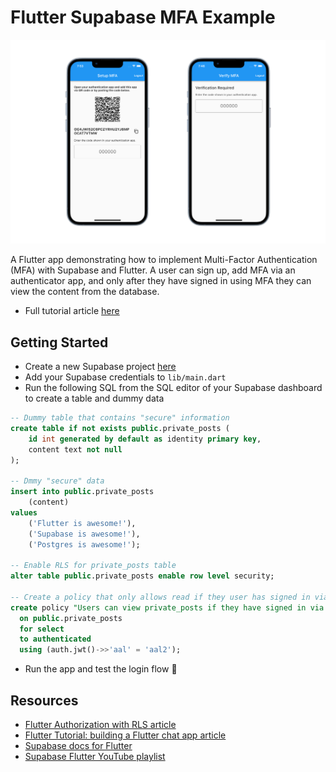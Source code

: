 # Flutter Supabase MFA Example

![Flutter MFA with Supabase](https://raw.githubusercontent.com/supabase/supabase/master/examples/auth/flutter-mfa/images/mfa.png)

A Flutter app demonstrating how to implement Multi-Factor Authentication (MFA) with Supabase and Flutter. A user can sign up, add MFA via an authenticator app, and only after they have signed in using MFA they can view the content from the database.

- Full tutorial article [here](https://supabase.com/blog/flutter-authentication)

## Getting Started

- Create a new Supabase project [here](https://database.new)
- Add your Supabase credentials to `lib/main.dart`
- Run the following SQL from the SQL editor of your Supabase dashboard to create a table and dummy data

```sql
-- Dummy table that contains "secure" information
create table if not exists public.private_posts (
    id int generated by default as identity primary key,
    content text not null
);

-- Dmmy "secure" data
insert into public.private_posts
    (content)
values
    ('Flutter is awesome!'),
    ('Supabase is awesome!'),
    ('Postgres is awesome!');

-- Enable RLS for private_posts table
alter table public.private_posts enable row level security;

-- Create a policy that only allows read if they user has signed in via MFA
create policy "Users can view private_posts if they have signed in via MFA"
  on public.private_posts
  for select
  to authenticated
  using (auth.jwt()->>'aal' = 'aal2');
```

- Run the app and test the login flow 🚀

## Resources

- [Flutter Authorization with RLS article](https://supabase.com/blog/flutter-authorization-with-rls)
- [Flutter Tutorial: building a Flutter chat app article](https://supabase.com/blog/flutter-tutorial-building-a-chat-app)
- [Supabase docs for Flutter](https://supabase.com/docs/reference/dart/introduction)
- [Supabase Flutter YouTube playlist](https://www.youtube.com/watch?v=F2j6Q-4nLEE&list=PL5S4mPUpp4OtkMf5LNDLXdTcAp1niHjoL)
